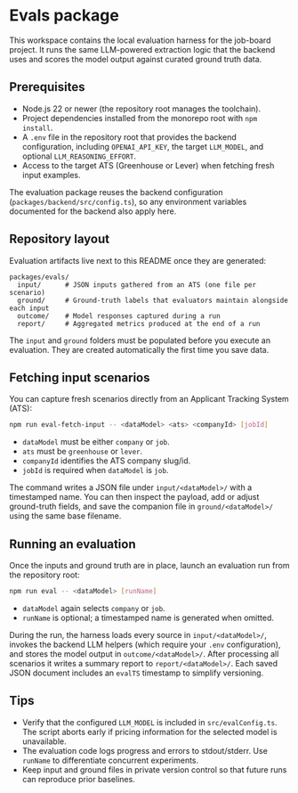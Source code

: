# Evals package

This workspace contains the local evaluation harness for the job-board project. It runs the
same LLM-powered extraction logic that the backend uses and scores the model output against
curated ground truth data.

## Prerequisites

- Node.js 22 or newer (the repository root manages the toolchain).
- Project dependencies installed from the monorepo root with `npm install`.
- A `.env` file in the repository root that provides the backend configuration, including
  `OPENAI_API_KEY`, the target `LLM_MODEL`, and optional `LLM_REASONING_EFFORT`.
- Access to the target ATS (Greenhouse or Lever) when fetching fresh input examples.

The evaluation package reuses the backend configuration (`packages/backend/src/config.ts`), so
any environment variables documented for the backend also apply here.

## Repository layout

Evaluation artifacts live next to this README once they are generated:

```
packages/evals/
  input/      # JSON inputs gathered from an ATS (one file per scenario)
  ground/     # Ground-truth labels that evaluators maintain alongside each input
  outcome/    # Model responses captured during a run
  report/     # Aggregated metrics produced at the end of a run
```

The `input` and `ground` folders must be populated before you execute an evaluation. They are
created automatically the first time you save data.

## Fetching input scenarios

You can capture fresh scenarios directly from an Applicant Tracking System (ATS):

```bash
npm run eval-fetch-input -- <dataModel> <ats> <companyId> [jobId]
```

- `dataModel` must be either `company` or `job`.
- `ats` must be `greenhouse` or `lever`.
- `companyId` identifies the ATS company slug/id.
- `jobId` is required when `dataModel` is `job`.

The command writes a JSON file under `input/<dataModel>/` with a timestamped name. You can then
inspect the payload, add or adjust ground-truth fields, and save the companion file in
`ground/<dataModel>/` using the same base filename.

## Running an evaluation

Once the inputs and ground truth are in place, launch an evaluation run from the repository root:

```bash
npm run eval -- <dataModel> [runName]
```

- `dataModel` again selects `company` or `job`.
- `runName` is optional; a timestamped name is generated when omitted.

During the run, the harness loads every source in `input/<dataModel>/`, invokes the backend LLM
helpers (which require your `.env` configuration), and stores the model output in
`outcome/<dataModel>/`. After processing all scenarios it writes a summary report to
`report/<dataModel>/`. Each saved JSON document includes an `evalTS` timestamp to simplify
versioning.

## Tips

- Verify that the configured `LLM_MODEL` is included in `src/evalConfig.ts`. The script aborts
  early if pricing information for the selected model is unavailable.
- The evaluation code logs progress and errors to stdout/stderr. Use `runName` to differentiate
  concurrent experiments.
- Keep input and ground files in private version control so that future runs can reproduce prior
  baselines.
